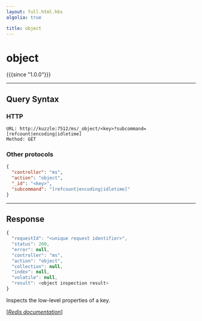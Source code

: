 ```yaml
---
layout: full.html.hbs
algolia: true

title: object
---
```


# object

{{{since "1.0.0"}}}




---

## Query Syntax

### HTTP

```http
URL: http://kuzzle:7512/ms/_object/<key>?subcommand=[refcount|encoding|idletime]
Method: GET
```

### Other protocols


```json
{
  "controller": "ms",
  "action": "object",
  "_id": "<key>",
  "subcommand": "[refcount|encoding|idletime]"
}
```

---

## Response

```javascript
{
  "requestId": "<unique request identifier>",
  "status": 200,
  "error": null,
  "controller": "ms",
  "action": "object",
  "collection": null,
  "index": null,
  "volatile": null,
  "result": <object inspection result>
}
```

Inspects the low-level properties of a key.

[[_Redis documentation_]](https://redis.io/commands/object)
